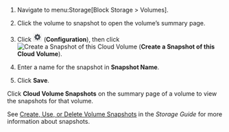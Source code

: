 1.  Navigate to menu:Storage\[Block Storage \> Volumes\].

2.  Click the volume to snapshot to open the volume’s summary page.

3.  Click ![Configuration](/images/1847.png) (**Configuration**), then
    click ![Create a Snapshot of this Cloud
    Volume](/images/volume-icon.png) (**Create a Snapshot of this Cloud
    Volume**).

4.  Enter a name for the snapshot in **Snapshot Name**.

5.  Click **Save**.

Click **Cloud Volume Snapshots** on the summary page of a volume to view
the snapshots for that volume.

<div class="note">

See [Create, Use, or Delete Volume
Snapshots](https://access.redhat.com/documentation/en-us/red_hat_openstack_platform/11/html-single/storage_guide/#section-create-clone-delete-vol-snapshots)
in the *Storage Guide* for more information about snapshots.

</div>
